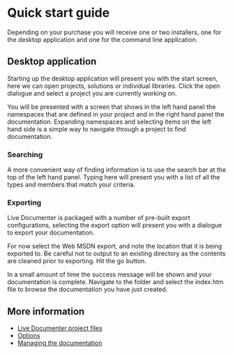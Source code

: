 # Quick start guide

Depending on your purchase you will receive one or two installers, one for the desktop application and one for the command line application.

## Desktop application

Starting up the desktop application will present you with the start screen, here we can open projects, solutions or individual libraries. Click the open dialogue and select a project you are currently working on.

You will be presented with a screen that shows in the left hand panel the namespaces that are defined in your project and in the right hand panel the documentation. Expanding namespaces and selecting items on the left hand side is a simple way to navigate through a project to find documentation.

### Searching

A more convenient way of finding information is to use the search bar at the top of the left hand panel. Typing here will present you with a list of all the types and members that match your criteria.

### Exporting

Live Documenter is packaged with a number of pre-built export configurations, selecting the export option will present you with a dialogue to export your documentation.

For now select the Web MSDN export, and note the location that it is being exported to. Be careful not to output to an existing directory as the contents are cleaned prior to  exporting. Hit the go button.

In a small amount of time the success message will be shown and your documentation is complete. Navigate to the folder and select the index.htm file to browse the documentation you have just created.

## More information

+ [Live Documenter project files]()
+ [Options]()
+ [Managing the documentation]()